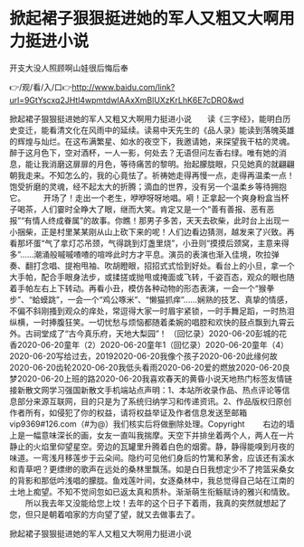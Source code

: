 # 掀起裙子狠狠挺进她的军人又粗又大啊用力挺进小说
开支大没人照顾啊山娃很后悔后奉

👉/观/看/入/口👉http://www.baidu.com/link?url=9GtYscxq2JHtl4wpmtdwIAAxXmBlUXzKrLhK6E7cDRO&wd

掀起裙子狠狠挺进她的军人又粗又大啊用力挺进小说　　读《三字经》，能明白历史变迁，能看清文化在风雨中的延续。读易中天先生的《品人录》能读到落魄英雄的辉煌与灿烂。在这布满繁星、如水的夜空下，我邀请她，来探望我干枯的灵魂。　　　醉于这月色下，空对酒杯，一人一影，何处去？无语但问左香右绿。唯有她的消息，能让我消磨这扉扉的月色，等待痛苦的黎明。抬起朦胧眼，只见她真的就翩翩朝我走来。不知怎么的，我的心竟怯了。祈祷她走得再慢一点，走得再温柔一点！饱受折磨的灵魂，经不起太大的折腾；滴血的世界，没有另一个温柔乡等待拥抱它。
　　开场了！走出一个老生，咿咿呀呀地唱。嗬！正拿起一个爽身粉盒当杯子喝茶，人们霎时全睁大了眼，继而大笑。肯定又是一个“善有善报、恶有恶报”“有情人终成眷属”的故事。你瞧！那男子多苦，天天去砍柴，此时台上出现一小捆柴，正是村里某某刚从山上砍下来的呢！人们边看边猜测，越发来了兴致。再看那坏蛋“气了拿灯芯吊颈，气得跳到灯盏里烧”，小丑则“摸摸后颈窝，主意来得多”……潮涌般嘁嘁喳喳的喧哗此时方才平息。演员的表演也渐入佳境，吹拉弹奏、翻打念唱、提袍甩袖、吹胡瞪眼，招招式式恰到好处。看台上的小旦，拿一个大手帕，配合手眼身法步，或揉搓或抛甩或掩面或飞转，千姿百态，观众的眼也随着手帕左右上下转动。再看小丑，模仿各种动物的形态表演，一会一个“猴拳步”、“蛤蟆跳”，一会一个“鸡公啄米”、“懒猫抓痒”……娴熟的技艺、真挚的情感，不偏不斜刚搔到观众的痒处，常逗得大家一时眉宇紧锁，一时手舞足蹈，一时热泪纵横，一时捧腹狂笑。一切忧愁与烦恼都随着柔婉的唱腔和欢快的鼓点飘到九霄云外。古祠堂成了“古今真乐府，天地大梨园”！
（回忆录）2020-06-20彭城的花香2020-06-20童年（2）2020-06-20童年1（回忆录）2020-06-20童年（4）2020-06-20写给过去，20192020-06-20我像个孩子2020-06-20此缘何故2020-06-20齿轮2020-06-20我低头看雨2020-06-20爱的燃放2020-06-20良梦2020-06-20上班的路2020-06-20我喜欢春天的黄昏小说天地热门标签友情链接新散文网学习强国新散文手机端站点声明：1、本站所收录作品、热点评论等信息部分来源互联网，目的只是为了系统归纳学习和传递资讯。2、作品版权归原创作者所有，如侵犯了你的权益，请将权益举证及作者信息发送至邮箱vip9369#126.com（#为@）我们核实后将做删除处理。Copyright
　　右边的墙上是一幅意味深长的画，女友一直叫我揣摩。天空下并排坐着两个人，两人在一片静止的火焰里仰望星空。旁边的瓦罐里升腾着白色的烟雾。静，静得能嗅到月夜的味道。一弯浅月移莲步于云朵间。隐约可见他们身后的竹篱和茅舍，应该还有溪水和青草吧？更缥缈的歌声在远处的桑林里飘荡。如是白日我想定少不了挎篮采桑女的背影和那低吟浅唱的朦胧。鱼戏莲叶间，女逐桑林中，我总觉得自己站在江南的土地上痴望。不知不觉间忽如已返太真和质朴。渐渐萌生衔觞赋诗的雅兴和情致。
　　所以我去年又没能给您上坟！去年的这个日子下着雨，我真的突然就想起了您，但只是朝着咱家的方向望了望，就又去做事去了。

掀起裙子狠狠挺进她的军人又粗又大啊用力挺进小说
